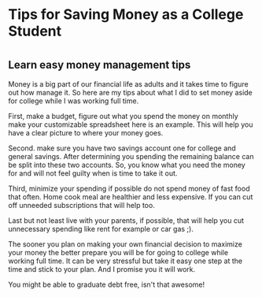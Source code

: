 #
<!DOCTYPE HTML>
<html LANG="en-US">
<head>
<meta charset="utf-8"/>
<meta name= "viewport" content+"width=device-width"/>
<body>
<h1>Tips for Saving Money as a College Student<h1>
<h2>Learn easy money management tips</h2>
<p>Money is a big part of our financial life as adults and it takes time to figure out how manage it. So here are my tips about what I did to set money aside for college while I was working full time.</p>
<p>First, make a budget, figure out what you spend the money on monthly make your customizable spreadsheet here is an example. This will help you have a clear picture to where your money goes.</p>
<p>Second. make sure you have two savings account one for college and general savings. After determining you spending the remaining balance can be split into these two accounts. So, you know what you need the money for and will not feel guilty when is time to take it out.</p>
<p>Third, minimize your spending if possible do not spend money of fast food that often. Home cook meal are healthier and less expensive. If you can cut off unneeded subscriptions that will help too.</p>
<p>Last but not least live with your parents, if possible, that will help you cut unnecessary spending like rent for example or car gas ;).</p>
<p>The sooner you plan on making your own financial decision to maximize your money the better prepare you will be for going to college while working full time. It can be very stressful but take it easy one step at the time and stick to your plan. And I promise you it will work.</p>
<p>You might be able to graduate debt free, isn't that awesome!</p>
</body>
</html>
